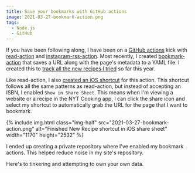 ```yaml
---
title: Save your bookmarks with GitHub actions
image: 2021-03-27-bookmark-action.png
tags:
  - Node.js
  - GitHub
---
```


If you have been following along, I have been on a [GitHub actions](https://github.com/features/actions) kick with [read-action](https://katydecorah.com/code/read/) and [instagram-rss-action](https://katydecorah.com/code/instagram-rss-action/). Most recently, I created [bookmark-action](https://github.com/katydecorah/bookmark-action) that saves a URL along with the page's metadata to a YAML file. I created this to [track all the new recipes I tried](https://katydecorah.com/has/made/) so far this year.

Like read-action, I also [created an iOS shortcut](https://katydecorah.com/code/read/#pair-it-with-an-ios-shortcut) for this action. This shortcut follows all the same patterns as read-action, but instead of accepting an ISBN, I enabled `Show in Share Sheet`. This means when I'm viewing a website or a recipe in the NYT Cooking app, I can click the share icon and select my shortcut to automatically grab the URL for the page that I want to bookmark.

<div class="photos">
{% include img.html class="img-half" src="2021-03-27-bookmark-action.png" alt="Finished New Recipe shortcut in iOS share sheet" width="1170" height="2532" %}
</div>

I ended up creating a private repository where I've enabled my bookmark actions. This helped reduce noise in my site's repository.

Here's to tinkering and attempting to own your own data.
